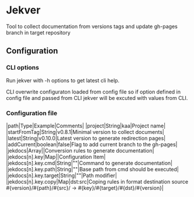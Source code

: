 # Jekver

Tool to collect documentation from versions tags and update gh-pages branch in target repository

## Configuration

### CLI options

Run jekver with -h options to get latest cli help.

CLI overwrite configuraton loaded from config file so if option defined in config file and passed from CLI jekver will be excuted with values from CLI.

### Configuration file

|path|Type|Example|Comments|
|project|String|kaa|Project name|
|startFromTag|String|v0.8.1|Minimal version to collect documents|
|latest|String|v0.10.0|Latest version to generate redirection pages|
|addCurrent|boolean|false|Flag to add current branch to the gh-pages|
|jekdocs|Array||Conversion rules to generate documentation|
|jekdocs[n].key|Map||Configuration Item|
|jekdocs[n].key.cmd|String|""|Command to generate documentation|
|jekdocs[n].key.path|String|""|Base path from cmd should be executed|
|jekdocs[n].key.target|String|""|Path modifier|
|jekdocs[n].key.copy|Map|dst:src|Coping rules in format destination source #{version}/#{path}/#{src}/ -> #{key}/#{target}/#{dst}/#{version}|
